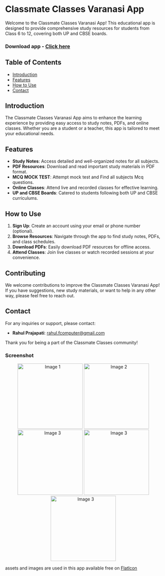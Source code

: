 # Classmate Classes Varanasi App

Welcome to the Classmate Classes Varanasi App! This educational app is designed to provide comprehensive study resources for students from Class 6 to 12, covering both UP and CBSE boards.

### Download app - <a href = "https://github.com/wishrohitv/Classmate-Classes-Varanasi-App/releases/download/v2.5.0/app-release.apk">Click here</a>

## Table of Contents

- [Introduction](#introduction)
- [Features](#features)
- [How to Use](#how-to-use)
- [Contact](#contact)

## Introduction

The Classmate Classes Varanasi App aims to enhance the learning experience by providing easy access to study notes, PDFs, and online classes. Whether you are a student or a teacher, this app is tailored to meet your educational needs.

## Features

- **Study Notes**: Access detailed and well-organized notes for all subjects.
- **PDF Resources**: Download and read important study materials in PDF format.
- **MCQ MOCK TEST**: Attempt mock test and Find all subjects Mcq questions.
- **Online Classes**: Attend live and recorded classes for effective learning.
- **UP and CBSE Boards**: Catered to students following both UP and CBSE curriculums.

## How to Use

1. **Sign Up**: Create an account using your email or phone number (optional).
2. **Browse Resources**: Navigate through the app to find study notes, PDFs, and class schedules.
3. **Download PDFs**: Easily download PDF resources for offline access.
4. **Attend Classes**: Join live classes or watch recorded sessions at your convenience.

## Contributing

We welcome contributions to improve the Classmate Classes Varanasi App! If you have suggestions, new study materials, or want to help in any other way, please feel free to reach out.

## Contact

For any inquiries or support, please contact:

- **Rahul Prajapati**: [rahul.fcomputer@gmail.com](mailto:rahul.fcomputer@gmail.com)

Thank you for being a part of the Classmate Classes community!

<h3>
Screenshot
</h3>
<p align="center">
  <img src="https://github.com/user-attachments/assets/3c5d2e79-8cd9-46cf-93aa-e147dc4212d0" alt="Image 1" width="210"/>
  <img src="https://github.com/user-attachments/assets/e2667138-82dc-4a7e-9f87-394b2a3aa3ca" alt="Image 2" width="210"/>
  <img src="https://github.com/user-attachments/assets/ebb41deb-b450-42c3-9d6f-1e997379483a" alt="Image 3" width="210"/>
  <img src="https://github.com/user-attachments/assets/5df862a9-7384-425e-97be-f002225cb87c" alt="Image 3" width="210"/>
  <img src="https://github.com/user-attachments/assets/29d74e5e-d9db-49b1-9fcc-cba633195e83" alt="Image 3" width="210"/>
</p>

assets and images are used in this app available free on <a href="https://www.flaticon.com/">FlatIcon</a>

